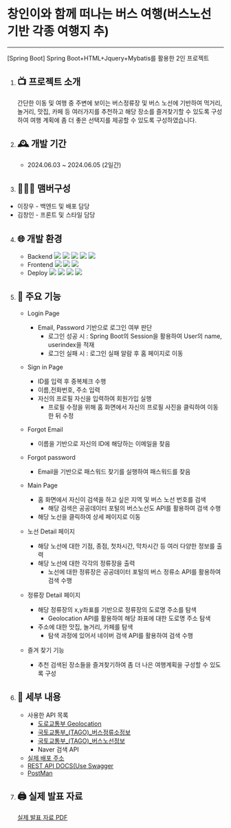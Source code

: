 # 창인이와 함께 떠나는 버스 여행(버스노선 기반 각종 여행지 추)
-------------------
[Spring Boot] Spring Boot+HTML+Jquery+Mybatis를 활용한 2인 프로젝트

1. 📺 프로젝트 소개
   ---------------
   간단한 이동 및 여행 중 주변에 보이는 버스정류장 및 버스 노선에 기반하여 먹거리, 놀거리, 맛집, 카페 등 여러가지를 추천하고 해당 장소를 즐겨찾기할 수 있도록 구성하여
   여행 계획에 좀 더 좋은 선택지를 제공할 수 있도록 구성하였습니다.
   
3. 🕰️ 개발 기간
   ----------------
   + 2024.06.03 ~ 2024.06.05 (2일간)

4. 🧑‍🤝‍🧑 맴버구성
   ----------------
  + 이장우 - 백엔드 및 배포 담당
  + 김창인 - 프론트 및 스타일 담당

4. 🌐 개발 환경
   ----------------
   + Backend 
   <img src="https://img.shields.io/badge/JAVA-007396?style=flat-square&logo=Java&logoColor=white"/> <img src="https://img.shields.io/badge/Spring_Boot-6DB33F?style=flat-square&logo=springboot&logoColor=white"/> <img src="https://img.shields.io/badge/Swagger-85EA2D?style=flat-square&logo=swagger&logoColor=white"/> <img src="https://img.shields.io/badge/MYSQL-4479A1?style=flat-square&logo=mysql&logoColor=white"/> <img src="https://img.shields.io/badge/Naver-4479A1?style=flat-square&logo=naver&logoColor=white"/>
   + Frontend 
   <img src="https://img.shields.io/badge/HTML-E34F26?style=flat-square&logo=html5&logoColor=white"/> <img src="https://img.shields.io/badge/JS-ffff00?style=flat-square&logo=javascript&logoColor=white"/> <img src="https://img.shields.io/badge/Jquery-0769AD?style=flat-square&logo=jquery&logoColor=white"/>
   + Deploy 
    <img src="https://img.shields.io/badge/Jenkins-D24939?style=flat-square&logo=jenkins&logoColor=white"/> <img src="https://img.shields.io/badge/Docker-2496ED?style=flat-square&logo=docker&logoColor=white"/> <img src="https://img.shields.io/badge/Git-F05032?style=flat-square&logo=git&logoColor=white"/> <img src="https://img.shields.io/badge/Postman-FF6C37?style=flat-square&logo=postman&logoColor=white"/>
    
6. 📍 주요 기능
   ----------------
   + Login Page
     + Email, Password 기반으로 로그인 여부 판단
       + 로그인 성공 시 : Spring Boot의 Session을 활용하여 User의 name, userindex을 적재
       + 로그인 실패 시 : 로그인 실패 알람 후 홈 페이지로 이동
   
   + Sign in Page
     + ID를 입력 후 중복체크 수행
     + 이름,전화번호, 주소 입력
     + 자신의 프로필 자신을 입력하여 회원가입 실행
       + 프로필 수정을 위해 홈 화면에서 자신의 프로필 사진을 클릭하여 이동한 뒤 수정

   + Forgot Email
     + 이름을 기반으로 자신의 ID에 해당하는 이메일을 찾음
       
   + Forgot password
     + Email을 기반으로 패스워드 찾기를 실행하여 패스워드를 찾음
    
   + Main Page
     + 홈 화면에서 자신이 검색을 하고 싶은 지역 및 버스 노선 번호를 검색
       + 해당 검색은 공공데이터 포털의 버스노선도 API를 활용하여 검색 수행
     + 해당 노선을 클릭하여 상세 페이지로 이동

   + 노선 Detail 페이지
      + 해당 노선에 대한 기점, 종점, 첫차시간, 막차시간 등 여러 다양한 정보를 출력
      + 해당 노선에 대한 각각의 정류장을 출력
        + 노선에 대한 정류장은 공공데이터 포털의 버스 정류소 API를 활용하여 검색 수행
   
   + 정류장 Detail 페이지
     + 해당 정류장의 x,y좌표를 기반으로 정류장의 도로명 주소를 탐색
       + Geolocation API를 활용하여 해당 좌표에 대한 도로명 주소 탐색
     + 주소에 대한 맛집, 놀거리, 카페를 탐색
       + 탐색 과정에 있어서 네이버 검색 API를 활용하여 검색 수행

   + 즐겨 찾기 기능
     + 추천 검색된 장소들을 즐겨찾기하여 좀 더 나은 여행계획을 구성할 수 있도록 구성

7. 🛑 세부 내용
   ----------------
   + 사용한 API 목록
     + [도로교통부 Geolocation](https://www.data.go.kr/data/15101106/openapi.do)
     + [국토교통부_(TAGO)_버스정류소정보](https://www.data.go.kr/data/15098534/openapi.do)
     + [국토교통부_(TAGO)_버스노선정보](https://www.data.go.kr/data/15098529/openapi.do)
     + Naver 검색 API
   + [실제 배포 주소](http://bustour.midichi.kro.kr/)
   + [REST API DOCS(Use Swagger](http://bustour.midichi.kro.kr/swagger-ui/)
   + [PostMan](https://documenter.getpostman.com/view/18128195/2sA3duHE5z)
     
9. 🖨 실제 발표 자료
   ----------------
   [실제 발표 자료 PDF](https://github.com/user-attachments/files/16047318/default.pdf)
